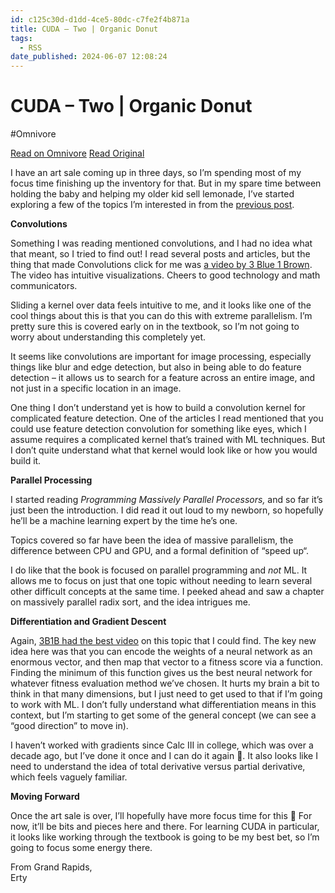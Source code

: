 ```yaml
---
id: c125c30d-d1dd-4ce5-80dc-c7fe2f4b871a
title: CUDA – Two | Organic Donut
tags:
  - RSS
date_published: 2024-06-07 12:08:24
---
```


# CUDA – Two | Organic Donut
#Omnivore

[Read on Omnivore](https://omnivore.app/me/cuda-two-organic-donut-18ff46bcffb)
[Read Original](https://organicdonut.com/2024/06/cuda-two/)



I have an art sale coming up in three days, so I’m spending most of my focus time finishing up the inventory for that. But in my spare time between holding the baby and helping my older kid sell lemonade, I’ve started exploring a few of the topics I’m interested in from the [previous post](https:&#x2F;&#x2F;organicdonut.com&#x2F;2024&#x2F;06&#x2F;cuda-one&#x2F;).

**Convolutions**

Something I was reading mentioned convolutions, and I had no idea what that meant, so I tried to find out! I read several posts and articles, but the thing that made Convolutions click for me was [a video by 3 Blue 1 Brown](https:&#x2F;&#x2F;youtu.be&#x2F;KuXjwB4LzSA). The video has intuitive visualizations. Cheers to good technology and math communicators.

Sliding a kernel over data feels intuitive to me, and it looks like one of the cool things about this is that you can do this with extreme parallelism. I’m pretty sure this is covered early on in the textbook, so I’m not going to worry about understanding this completely yet.

It seems like convolutions are important for image processing, especially things like blur and edge detection, but also in being able to do feature detection – it allows us to search for a feature across an entire image, and not just in a specific location in an image.

One thing I don’t understand yet is how to build a convolution kernel for complicated feature detection. One of the articles I read mentioned that you could use feature detection convolution for something like eyes, which I assume requires a complicated kernel that’s trained with ML techniques. But I don’t quite understand what that kernel would look like or how you would build it.

**Parallel Processing**

I started reading _Programming Massively Parallel_ _Processors,_ and so far it’s just been the introduction. I did read it out loud to my newborn, so hopefully he’ll be a machine learning expert by the time he’s one.

Topics covered so far have been the idea of massive parallelism, the difference between CPU and GPU, and a formal definition of “speed up“.

I do like that the book is focused on parallel programming and _not_ ML. It allows me to focus on just that one topic without needing to learn several other difficult concepts at the same time. I peeked ahead and saw a chapter on massively parallel radix sort, and the idea intrigues me.

**Differentiation and Gradient Descent**

Again, [3B1B had the best video](https:&#x2F;&#x2F;youtu.be&#x2F;IHZwWFHWa-w) on this topic that I could find. The key new idea here was that you can encode the weights of a neural network as an enormous vector, and then map that vector to a fitness score via a function. Finding the minimum of this function gives us the best neural network for whatever fitness evaluation method we’ve chosen. It hurts my brain a bit to think in that many dimensions, but I just need to get used to that if I’m going to work with ML. I don’t fully understand what differentiation means in this context, but I’m starting to get some of the general concept (we can see a “good direction” to move in).

I haven’t worked with gradients since Calc III in college, which was over a decade ago, but I’ve done it once and I can do it again 💪. It also looks like I need to understand the idea of total derivative versus partial derivative, which feels vaguely familiar.

**Moving Forward**

Once the art sale is over, I’ll hopefully have more focus time for this 🙂 For now, it’ll be bits and pieces here and there. For learning CUDA in particular, it looks like working through the textbook is going to be my best bet, so I’m going to focus some energy there.

From Grand Rapids,  
Erty